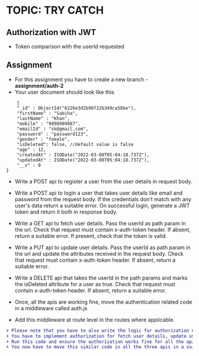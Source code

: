 # TOPIC: TRY CATCH

## Authorization with JWT
- Token comparison with the userId requested

## Assignment
- For this assignment you have to create a new branch - **assignment/auth-2**
- Your user document should look like this
```
 	{
    "_id" : ObjectId("6226e3d2b98f22b349ca58be"),
    "firstName" : "Sabiha",
    "lastName" : "Khan",
    "mobile" : "9898909087",
    "emailId" : "sk@gmail.com",
    "password" : "password123",
    "gender" : "female",
	"isDeleted": false, //default value is false 
    "age" : 12,
    "createdAt" : ISODate("2022-03-08T05:04:18.737Z"),
    "updatedAt" : ISODate("2022-03-08T05:04:18.737Z"),
    "__v" : 0
}
```


- Write a POST api to register a user from the user details in request body. 

- Write a POST api to login a user that takes user details like email and password from the request body. If the credentials don't match with any user's data return a suitable error.
On successful login, generate a JWT token and return it both in response body.

- Write a GET api to fetch user details. Pass the userId as path param in the url. Check that request must contain x-auth-token header. If absent, return a suitable error.
If present, check that the token is valid.

- Write a PUT api to update user details. Pass the userId as path param in the url and update the attributes received in the request body. Check that request must contain x-auth-token header. If absent, return a suitable error.

- Write a DELETE api that takes the userId in the path params and marks the isDeleted attribute for a user as true. Check that request must contain x-auth-token header. If absent, return a suitable error.

- Once, all the apis are working fine, move the authentication related code in a middleware called auth.js

- Add this middleware at route level in the routes where applicable.

```diff
+ Please note that you have to also write the logic for authorization now so that a logged in user can modify or fetch ONLY their own data.
+ You have to implement authorization for fetch user details, update user and delete user apis
+ Run this code and ensure the authorization works fine for all the apis before following the next requirement
+ You now have to move this similar code in all the three apis in a suitable middleware

``` 

